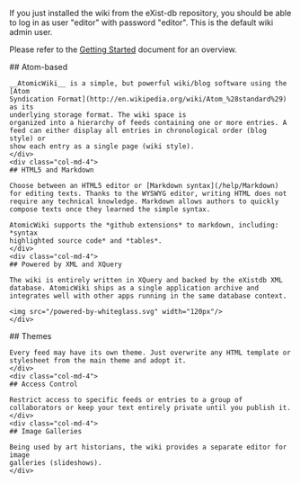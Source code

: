 If you just installed the wiki from the eXist-db repository, you should be able to log in as user "editor" with password "editor". This is the default wiki admin user. 

Please refer to the [Getting Started](help/GettingStarted) document for an overview.

<div class="row">
    <div class="col-md-4">
    ## Atom-based
    
    __AtomicWiki__ is a simple, but powerful wiki/blog software using the [Atom 
    Syndication Format](http://en.wikipedia.org/wiki/Atom_%28standard%29) as its
    underlying storage format. The wiki space is 
    organized into a hierarchy of feeds containing one or more entries. A 
    feed can either display all entries in chronological order (blog style) or
    show each entry as a single page (wiki style).
    </div>
    <div class="col-md-4">
    ## HTML5 and Markdown
    
    Choose between an HTML5 editor or [Markdown syntax](/help/Markdown) for editing texts. Thanks to the WYSWYG editor, writing HTML does not require any technical knowledge. Markdown allows authors to quickly compose texts once they learned the simple syntax.
    
    AtomicWiki supports the *github extensions* to markdown, including: *syntax
    highlighted source code* and *tables*.
    </div>
    <div class="col-md-4">
    ## Powered by XML and XQuery
    
    The wiki is entirely written in XQuery and backed by the eXistdb XML database. AtomicWiki ships as a single application archive and integrates well with other apps running in the same database context.
    
    <img src="/powered-by-whiteglass.svg" width="120px"/>
    </div>
</div>

<div class="row">
    <div class="col-md-4">
    ## Themes
    
    Every feed may have its own theme. Just overwrite any HTML template or 
    stylesheet from the main theme and adopt it.
    </div>
    <div class="col-md-4">
    ## Access Control
    
    Restrict access to specific feeds or entries to a group of collaborators or keep your text entirely private until you publish it.
    </div>
    <div class="col-md-4">
    ## Image Galleries
    
    Being used by art historians, the wiki provides a separate editor for image
    galleries (slideshows).
    </div>
</div>